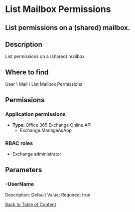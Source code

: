 # List Mailbox Permissions

## List permissions on a (shared) mailbox.

## Description
List permissions on a (shared) mailbox.

## Where to find
User \ Mail \ List Mailbox Permissions

## Permissions
### Application permissions
- **Type**: Office 365 Exchange Online API
  - Exchange.ManageAsApp

### RBAC roles
- Exchange administrator


## Parameters
### -UserName
Description: 
Default Value: 
Required: true


[Back to Table of Content](../../../README.md)

